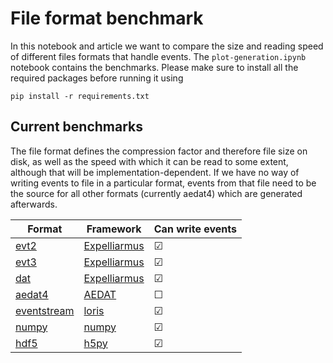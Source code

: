 # File format benchmark

In this notebook and article we want to compare the size and reading speed of different files formats that handle events. The `plot-generation.ipynb` notebook contains the benchmarks. Please make sure to install all the required packages before running it using 

```
pip install -r requirements.txt
```

## Current benchmarks
The file format defines the compression factor and therefore file size on disk, as well as the speed with which it can be read to some extent, although that will be implementation-dependent. If we have no way of writing events to file in a particular format, events from that file need to be the source for all other formats (currently aedat4) which are generated afterwards.

| Format   | Framework   | Can write events |
|--------------|-----------|------------------|
| [evt2](https://docs.prophesee.ai/stable/data/encoding_formats/evt2.html)   |[Expelliarmus](https://github.com/open-neuromorphic/expelliarmus) |  &#9745;  |
| [evt3](https://docs.prophesee.ai/stable/data/encoding_formats/evt3.html) | [Expelliarmus](https://github.com/open-neuromorphic/expelliarmus)  | &#9745;  |
| [dat](https://docs.prophesee.ai/stable/data/file_formats/dat.html) | [Expelliarmus](https://github.com/open-neuromorphic/expelliarmus)  | &#9745;  |
| [aedat4](https://gitlab.com/inivation/inivation-docs/-/blob/master/Software%20user%20guides/AEDAT_file_formats.md#aedat-40) | [AEDAT](https://github.com/neuromorphicsystems/aedat)   | &#9744;  |
| [eventstream](https://github.com/neuromorphic-paris/event_stream) | [loris](https://github.com/neuromorphic-paris/loris)  | &#9745;  |
| [numpy](https://numpy.org/) | [numpy](https://numpy.org/)  | &#9745;  |
| [hdf5](https://www.hdfgroup.org/solutions/hdf5/) | [h5py](https://github.com/h5py/h5py)  | &#9745;  |
